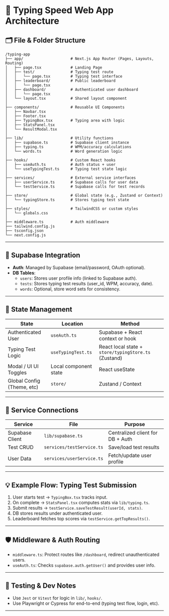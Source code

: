 # 🧠 Typing Speed Web App Architecture

## 🗂️ File & Folder Structure

```
/typing-app
├── app/                     # Next.js App Router (Pages, Layouts, Routing)
│   ├── page.tsx             # Landing Page
│   ├── test/                # Typing test route
│   │   └── page.tsx         # Typing test interface
│   ├── leaderboard/         # Public leaderboard
│   │   └── page.tsx
│   ├── dashboard/           # Authenticated user dashboard
│   │   └── page.tsx
│   └── layout.tsx           # Shared layout component
│
├── components/              # Reusable UI Components
│   ├── Navbar.tsx
│   ├── Footer.tsx
│   ├── TypingBox.tsx        # Typing area with logic
│   ├── StatsPanel.tsx
│   └── ResultModal.tsx
│
├── lib/                     # Utility functions
│   ├── supabase.ts          # Supabase client instance
│   ├── typing.ts            # WPM/accuracy calculations
│   └── words.ts             # Word generation logic
│
├── hooks/                   # Custom React hooks
│   ├── useAuth.ts           # Auth status + user
│   └── useTypingTest.ts     # Typing test state logic
│
├── services/                # External service interfaces
│   ├── userService.ts       # Supabase calls for user data
│   └── testService.ts       # Supabase calls for test records
│
├── store/                   # Global state (e.g., Zustand or Context)
│   └── typingStore.ts       # Stores typing test state
│
├── styles/                  # TailwindCSS or custom styles
│   └── globals.css
│
├── middleware.ts            # Auth middleware
├── tailwind.config.js
├── tsconfig.json
└── next.config.js
```

---

## 🔌 Supabase Integration

- **Auth**: Managed by Supabase (email/password, OAuth optional).
- **DB Tables**:
  - `users`: Stores user profile info (linked to Supabase auth).
  - `tests`: Stores typing test results (user_id, WPM, accuracy, date).
  - `words`: Optional, store word sets for consistency.

---

## 🧠 State Management

| State                       | Location                 | Method        |
|----------------------------|--------------------------|---------------|
| Authenticated User         | `useAuth.ts`             | Supabase + React context or hook |
| Typing Test Logic          | `useTypingTest.ts`       | React local state + `store/typingStore.ts` (Zustand) |
| Modal / UI UI Toggles      | Local component state     | React useState |
| Global Config (Theme, etc) | `store/`                  | Zustand / Context |

---

## 🔁 Service Connections

| Service         | File                    | Purpose                               |
|-----------------|-------------------------|----------------------------------------|
| Supabase Client | `lib/supabase.ts`       | Centralized client for DB + Auth      |
| Test CRUD       | `services/testService.ts`| Save/load test results                |
| User Data       | `services/userService.ts`| Fetch/update user profile             |

---

## 💡 Example Flow: Typing Test Submission

1. User starts test → `TypingBox.tsx` tracks input.
2. On complete → `StatsPanel.tsx` computes stats via `lib/typing.ts`.
3. Submit results → `testService.saveTestResult(userId, stats)`.
4. DB stores results under authenticated user.
5. Leaderboard fetches top scores via `testService.getTopResults()`.

---

## 🛡️ Middleware & Auth Routing

- `middleware.ts`: Protect routes like `/dashboard`, redirect unauthenticated users.
- `useAuth.ts`: Checks `supabase.auth.getUser()` and provides user info.

---

## 🧪 Testing & Dev Notes

- Use `Jest` or `Vitest` for logic in `lib/`, `hooks/`.
- Use Playwright or Cypress for end-to-end (typing test flow, login, etc).

---
